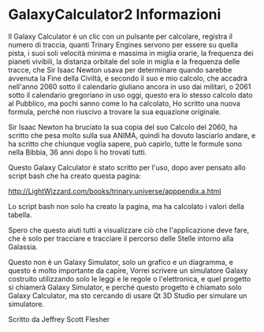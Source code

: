 # GalaxyCalculator2 Informazioni

Il Galaxy Calculator è un clic con un pulsante per calcolare, registra il numero di traccia,
quanti Trinary Engines servono per essere su quella pista,
i suoi soli velocità minima e massima in miglia orarie, la frequenza dei pianeti vivibili,
la distanza orbitale del sole in miglia e la frequenza delle tracce,
che Sir Isaac Newton usava per determinare quando sarebbe avvenuta la Fine della Civiltà,
e secondo il suo e mio calcolo,
che accadrà nell'anno 2060 sotto il calendario giuliano ancora in uso dai militari,
o 2061 sotto il calendario gregoriano in uso oggi,
questo era lo stesso calcolo dato al Pubblico, ma pochi sanno come lo ha calcolato,
Ho scritto una nuova formula, perché non riuscivo a trovare la sua equazione originale.

Sir Isaac Newton ha bruciato la sua copia del suo Calcolo del 2060, ha scritto che pesa molto sulla sua ANIMA,
quindi ha dovuto lasciarlo andare,
e ha scritto che chiunque voglia sapere, può capirlo, tutte le formule sono nella Bibbia,
36 anni dopo li ho trovati tutti.

Questo Galaxy Calculator è stato scritto per l'uso, dopo aver pensato allo script bash che ha creato questa pagina:

http://LightWizzard.com/books/trinary.universe/apppendix.a.html

Lo script bash non solo ha creato la pagina, ma ha calcolato i valori della tabella.

Spero che questo aiuti tutti a visualizzare ciò che l'applicazione deve fare,
che è solo per tracciare e tracciare il percorso delle Stelle intorno alla Galassia.

Questo non è un Galaxy Simulator, solo un grafico e un diagramma, e questo è molto importante da capire,
Vorrei scrivere un simulatore Galaxy costruito utilizzando solo le leggi e le regole o l'elettronica,
e quel progetto si chiamerà Galaxy Simulator, e perché questo progetto è chiamato solo Galaxy Calculator,
ma sto cercando di usare Qt 3D Studio per simulare un simulatore.


Scritto da Jeffrey Scott Flesher